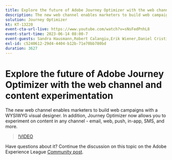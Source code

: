 ```yaml
---
title: Explore the future of Adobe Journey Optimizer with the web channel and content experimentation
description: The new web channel enables marketers to build web campaigns with a WYSIWYG visual designer. In addition, Journey Optimizer now allows you to experiment on content in any channel - email, web, push, in-app, SMS, and more.
solution: Journey Optimizer
kt: KT-13220
event-cta-url-live: https://www.youtube.com/watch?v=sNsFedPnhL8
event-start-time: 2023-06-14 08:00-7
event-guests: Sandra Hausmann,Robert Calangiu,Erik Wiener,Daniel Cristian Popescu
exl-id: c5240612-29d4-4404-b12b-71e70bb780bd
duration: 3627
---
```

# Explore the future of Adobe Journey Optimizer with the web channel and content experimentation

The new web channel enables marketers to build web campaigns with a WYSIWYG visual designer. In addition, Journey Optimizer now allows you to experiment on content in any channel - email, web, push, in-app, SMS, and more.

>[!VIDEO](https://video.tv.adobe.com/v/3420129/?learn=on)

Have questions about it? Continue the discussion on this topic on the Adobe Experience League [Community post](https://experienceleaguecommunities.adobe.com/t5/journey-optimizer-discussions/experience-league-live-post-session-discussion-explore-the/m-p/599366#M121).
